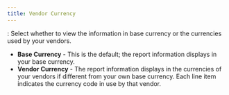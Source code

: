 ```yaml
---
title: Vendor Currency
---
```

: Select whether to view the information in base currency  or the currencies used by your vendors.

- **Base 
 Currency** - This is the default; the report information displays  in your base currency.
- **Vendor 
 Currency** - The report information displays in the currencies of  your vendors if different from your own base currency. Each line item  indicates the currency code in use by that vendor.

